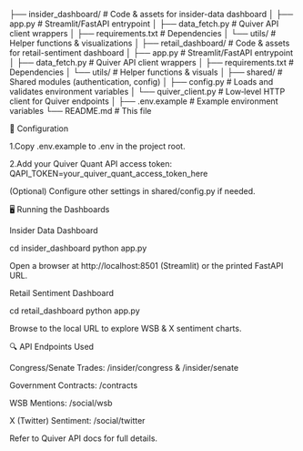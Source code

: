 ├── insider_dashboard/        # Code & assets for insider-data dashboard
│   ├── app.py                # Streamlit/FastAPI entrypoint
│   ├── data_fetch.py         # Quiver API client wrappers
│   ├── requirements.txt      # Dependencies
│   └── utils/                # Helper functions & visualizations
│
├── retail_dashboard/         # Code & assets for retail-sentiment dashboard
│   ├── app.py                # Streamlit/FastAPI entrypoint
│   ├── data_fetch.py         # Quiver API client wrappers
│   ├── requirements.txt      # Dependencies
│   └── utils/                # Helper functions & visuals
│
├── shared/                   # Shared modules (authentication, config)
│   ├── config.py             # Loads and validates environment variables
│   └── quiver_client.py      # Low‑level HTTP client for Quiver endpoints
│
├── .env.example              # Example environment variables
└── README.md                 # This file


🔑 Configuration

1.Copy .env.example to .env in the project root.

2.Add your Quiver Quant API access token:
QAPI_TOKEN=your_quiver_quant_access_token_here

(Optional) Configure other settings in shared/config.py if needed.

🖥️ Running the Dashboards

Insider Data Dashboard

cd insider_dashboard
python app.py

Open a browser at http://localhost:8501 (Streamlit) or the printed FastAPI URL.

Retail Sentiment Dashboard

cd retail_dashboard
python app.py

Browse to the local URL to explore WSB & X sentiment charts.

🔍 API Endpoints Used

Congress/Senate Trades: /insider/congress & /insider/senate

Government Contracts: /contracts

WSB Mentions: /social/wsb

X (Twitter) Sentiment: /social/twitter

Refer to Quiver API docs for full details.

